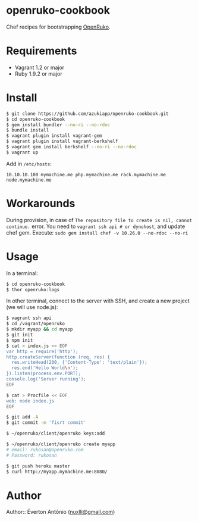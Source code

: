 # openruko-cookbook

Chef recipes for bootstrapping [OpenRuko](https://github.com/openruko).

# Requirements

- Vagrant 1.2 or major
- Ruby 1.9.2 or major

# Install

```bash
$ git clone https://github.com/azukiapp/openruko-cookbook.git
$ cd openruko-cookbook
$ gem install bundler --no-ri --no-rdoc
$ bundle install
$ vagrant plugin install vagrant-gem
$ vagrant plugin install vagrant-berkshelf
$ vagrant gem install berkshelf --no-ri --no-rdoc
$ vagrant up
```

Add in `/etc/hosts`:

```
10.10.10.100 mymachine.me php.mymachine.me rack.mymachine.me node.mymachine.me
```

# Workarounds

During provision, in case of `The repository file to create is nil, cannot continue.` error.
You need to `vagrant ssh api # or dynohost`, and update chef gem. Execute:
`sudo gem install chef -v 10.26.0 --no-rdoc --no-ri`

# Usage

In a terminal:

```bash
$ cd openruko-cookbook
$ thor openruko:logs
```

In other terminal, connect to the server with SSH, and create a new project (we will use node.js):

```bash
$ vagrant ssh api
$ cd /vagrant/openruko
$ mkdir myapp && cd myapp
$ git init
$ npm init
$ cat > index.js << EOF
var http = require('http');
http.createServer(function (req, res) {
  res.writeHead(200, {'Content-Type': 'text/plain'});
  res.end('Hello World\n');
}).listen(process.env.PORT);
console.log('Server running');
EOF

$ cat > Procfile << EOF
web: node index.js
EOF

$ git add -A
$ git commit -m 'fisrt commit'

$ ~/openruko/client/openruko keys:add

$ ~/openruko/client/openruko create myapp
# email: rukosan@openruko.com
# Password: rukosan

$ git push heroku master
$ curl http://myapp.mymachine.me:8080/
```

# Author

Author:: Éverton Antônio (<nuxlli@gmail.com>)
